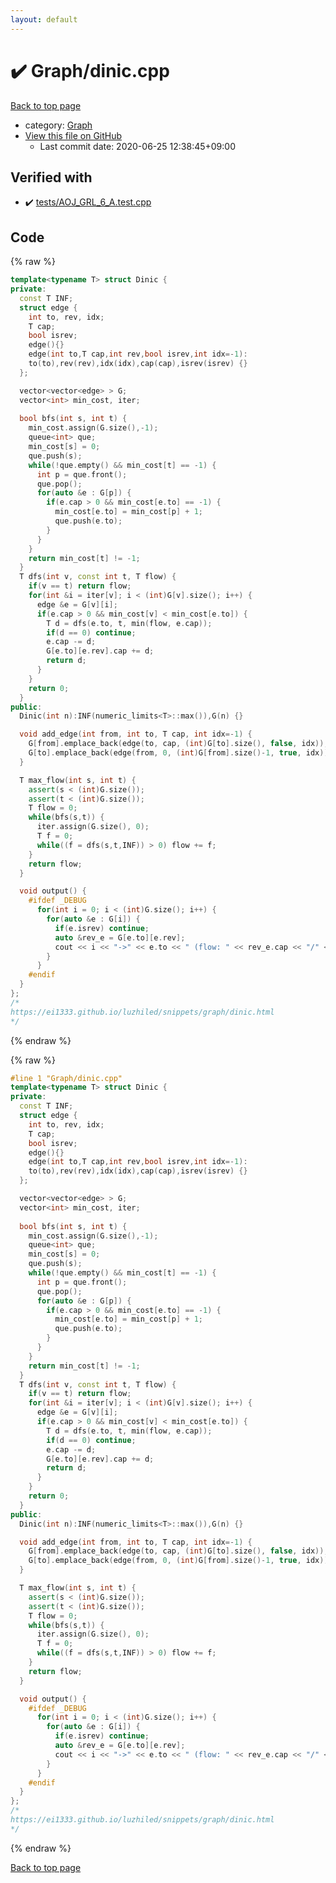 ```yaml
---
layout: default
---
```


<!-- mathjax config similar to math.stackexchange -->
<script type="text/javascript" async
  src="https://cdnjs.cloudflare.com/ajax/libs/mathjax/2.7.5/MathJax.js?config=TeX-MML-AM_CHTML">
</script>
<script type="text/x-mathjax-config">
  MathJax.Hub.Config({
    TeX: { equationNumbers: { autoNumber: "AMS" }},
    tex2jax: {
      inlineMath: [ ['$','$'] ],
      processEscapes: true
    },
    "HTML-CSS": { matchFontHeight: false },
    displayAlign: "left",
    displayIndent: "2em"
  });
</script>

<script type="text/javascript" src="https://cdnjs.cloudflare.com/ajax/libs/jquery/3.4.1/jquery.min.js"></script>
<script src="https://cdn.jsdelivr.net/npm/jquery-balloon-js@1.1.2/jquery.balloon.min.js" integrity="sha256-ZEYs9VrgAeNuPvs15E39OsyOJaIkXEEt10fzxJ20+2I=" crossorigin="anonymous"></script>
<script type="text/javascript" src="../../assets/js/copy-button.js"></script>
<link rel="stylesheet" href="../../assets/css/copy-button.css" />


# :heavy_check_mark: Graph/dinic.cpp

<a href="../../index.html">Back to top page</a>

* category: <a href="../../index.html#4cdbd2bafa8193091ba09509cedf94fd">Graph</a>
* <a href="{{ site.github.repository_url }}/blob/master/Graph/dinic.cpp">View this file on GitHub</a>
    - Last commit date: 2020-06-25 12:38:45+09:00




## Verified with

* :heavy_check_mark: <a href="../../verify/tests/AOJ_GRL_6_A.test.cpp.html">tests/AOJ_GRL_6_A.test.cpp</a>


## Code

<a id="unbundled"></a>
{% raw %}
```cpp
template<typename T> struct Dinic {
private:
  const T INF;
  struct edge {
    int to, rev, idx; 
    T cap; 
    bool isrev; 
    edge(){}
    edge(int to,T cap,int rev,bool isrev,int idx=-1):
    to(to),rev(rev),idx(idx),cap(cap),isrev(isrev) {}
  };

  vector<vector<edge> > G;
  vector<int> min_cost, iter;
  
  bool bfs(int s, int t) {
    min_cost.assign(G.size(),-1);
    queue<int> que;
    min_cost[s] = 0;
    que.push(s);
    while(!que.empty() && min_cost[t] == -1) {
      int p = que.front();
      que.pop();
      for(auto &e : G[p]) {
        if(e.cap > 0 && min_cost[e.to] == -1) {
          min_cost[e.to] = min_cost[p] + 1;
          que.push(e.to);
        }
      }
    }
    return min_cost[t] != -1;
  }
  T dfs(int v, const int t, T flow) {
    if(v == t) return flow;
    for(int &i = iter[v]; i < (int)G[v].size(); i++) {
      edge &e = G[v][i];
      if(e.cap > 0 && min_cost[v] < min_cost[e.to]) {
        T d = dfs(e.to, t, min(flow, e.cap));
        if(d == 0) continue;
        e.cap -= d;
        G[e.to][e.rev].cap += d;
        return d;
      }
    }
    return 0;
  }
public:
  Dinic(int n):INF(numeric_limits<T>::max()),G(n) {}

  void add_edge(int from, int to, T cap, int idx=-1) {
    G[from].emplace_back(edge(to, cap, (int)G[to].size(), false, idx));
    G[to].emplace_back(edge(from, 0, (int)G[from].size()-1, true, idx));
  }

  T max_flow(int s, int t) {
    assert(s < (int)G.size());
    assert(t < (int)G.size());
    T flow = 0;
    while(bfs(s,t)) {
      iter.assign(G.size(), 0);
      T f = 0;
      while((f = dfs(s,t,INF)) > 0) flow += f;
    }
    return flow;
  }

  void output() {
    #ifdef _DEBUG
      for(int i = 0; i < (int)G.size(); i++) {
        for(auto &e : G[i]) {
          if(e.isrev) continue;
          auto &rev_e = G[e.to][e.rev];
          cout << i << "->" << e.to << " (flow: " << rev_e.cap << "/" << e.cap + rev_e.cap << ")" << endl;
        }
      }
    #endif
  }
};
/*
https://ei1333.github.io/luzhiled/snippets/graph/dinic.html
*/
```
{% endraw %}

<a id="bundled"></a>
{% raw %}
```cpp
#line 1 "Graph/dinic.cpp"
template<typename T> struct Dinic {
private:
  const T INF;
  struct edge {
    int to, rev, idx; 
    T cap; 
    bool isrev; 
    edge(){}
    edge(int to,T cap,int rev,bool isrev,int idx=-1):
    to(to),rev(rev),idx(idx),cap(cap),isrev(isrev) {}
  };

  vector<vector<edge> > G;
  vector<int> min_cost, iter;
  
  bool bfs(int s, int t) {
    min_cost.assign(G.size(),-1);
    queue<int> que;
    min_cost[s] = 0;
    que.push(s);
    while(!que.empty() && min_cost[t] == -1) {
      int p = que.front();
      que.pop();
      for(auto &e : G[p]) {
        if(e.cap > 0 && min_cost[e.to] == -1) {
          min_cost[e.to] = min_cost[p] + 1;
          que.push(e.to);
        }
      }
    }
    return min_cost[t] != -1;
  }
  T dfs(int v, const int t, T flow) {
    if(v == t) return flow;
    for(int &i = iter[v]; i < (int)G[v].size(); i++) {
      edge &e = G[v][i];
      if(e.cap > 0 && min_cost[v] < min_cost[e.to]) {
        T d = dfs(e.to, t, min(flow, e.cap));
        if(d == 0) continue;
        e.cap -= d;
        G[e.to][e.rev].cap += d;
        return d;
      }
    }
    return 0;
  }
public:
  Dinic(int n):INF(numeric_limits<T>::max()),G(n) {}

  void add_edge(int from, int to, T cap, int idx=-1) {
    G[from].emplace_back(edge(to, cap, (int)G[to].size(), false, idx));
    G[to].emplace_back(edge(from, 0, (int)G[from].size()-1, true, idx));
  }

  T max_flow(int s, int t) {
    assert(s < (int)G.size());
    assert(t < (int)G.size());
    T flow = 0;
    while(bfs(s,t)) {
      iter.assign(G.size(), 0);
      T f = 0;
      while((f = dfs(s,t,INF)) > 0) flow += f;
    }
    return flow;
  }

  void output() {
    #ifdef _DEBUG
      for(int i = 0; i < (int)G.size(); i++) {
        for(auto &e : G[i]) {
          if(e.isrev) continue;
          auto &rev_e = G[e.to][e.rev];
          cout << i << "->" << e.to << " (flow: " << rev_e.cap << "/" << e.cap + rev_e.cap << ")" << endl;
        }
      }
    #endif
  }
};
/*
https://ei1333.github.io/luzhiled/snippets/graph/dinic.html
*/

```
{% endraw %}

<a href="../../index.html">Back to top page</a>

